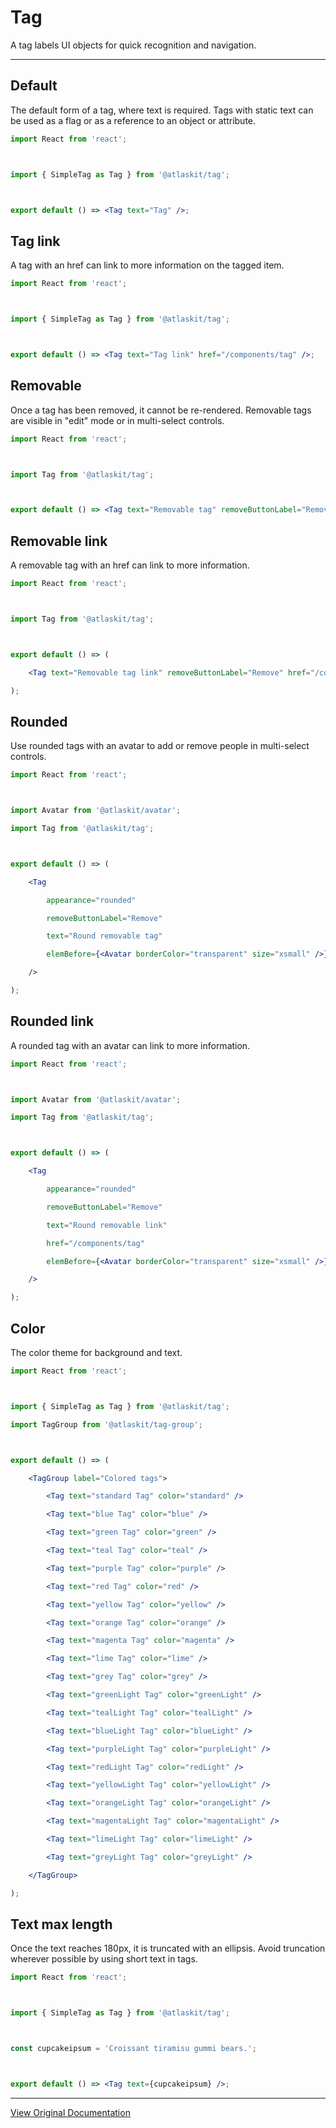 # Tag

A tag labels UI objects for quick recognition and navigation.

---

## Default

The default form of a tag, where text is required. Tags with static text can be used as a flag or as a reference to an object or attribute. 

```jsx
import React from 'react';



import { SimpleTag as Tag } from '@atlaskit/tag';



export default () => <Tag text="Tag" />;
```

## Tag link

A tag with an href can link to more information on the tagged item. 

```jsx
import React from 'react';



import { SimpleTag as Tag } from '@atlaskit/tag';



export default () => <Tag text="Tag link" href="/components/tag" />;
```

## Removable

Once a tag has been removed, it cannot be re-rendered. Removable tags are visible in "edit" mode or in multi-select controls. 

```jsx
import React from 'react';



import Tag from '@atlaskit/tag';



export default () => <Tag text="Removable tag" removeButtonLabel="Remove" />;
```

## Removable link

A removable tag with an href can link to more information. 

```jsx
import React from 'react';



import Tag from '@atlaskit/tag';



export default () => (

	<Tag text="Removable tag link" removeButtonLabel="Remove" href="/components/tag" />

);
```

## Rounded

Use rounded tags with an avatar to add or remove people in multi-select controls. 

```jsx
import React from 'react';



import Avatar from '@atlaskit/avatar';

import Tag from '@atlaskit/tag';



export default () => (

	<Tag

		appearance="rounded"

		removeButtonLabel="Remove"

		text="Round removable tag"

		elemBefore={<Avatar borderColor="transparent" size="xsmall" />}

	/>

);
```

## Rounded link

A rounded tag with an avatar can link to more information. 

```jsx
import React from 'react';



import Avatar from '@atlaskit/avatar';

import Tag from '@atlaskit/tag';



export default () => (

	<Tag

		appearance="rounded"

		removeButtonLabel="Remove"

		text="Round removable link"

		href="/components/tag"

		elemBefore={<Avatar borderColor="transparent" size="xsmall" />}

	/>

);
```

## Color

The color theme for background and text. 

```jsx
import React from 'react';



import { SimpleTag as Tag } from '@atlaskit/tag';

import TagGroup from '@atlaskit/tag-group';



export default () => (

	<TagGroup label="Colored tags">

		<Tag text="standard Tag" color="standard" />

		<Tag text="blue Tag" color="blue" />

		<Tag text="green Tag" color="green" />

		<Tag text="teal Tag" color="teal" />

		<Tag text="purple Tag" color="purple" />

		<Tag text="red Tag" color="red" />

		<Tag text="yellow Tag" color="yellow" />

		<Tag text="orange Tag" color="orange" />

		<Tag text="magenta Tag" color="magenta" />

		<Tag text="lime Tag" color="lime" />

		<Tag text="grey Tag" color="grey" />

		<Tag text="greenLight Tag" color="greenLight" />

		<Tag text="tealLight Tag" color="tealLight" />

		<Tag text="blueLight Tag" color="blueLight" />

		<Tag text="purpleLight Tag" color="purpleLight" />

		<Tag text="redLight Tag" color="redLight" />

		<Tag text="yellowLight Tag" color="yellowLight" />

		<Tag text="orangeLight Tag" color="orangeLight" />

		<Tag text="magentaLight Tag" color="magentaLight" />

		<Tag text="limeLight Tag" color="limeLight" />

		<Tag text="greyLight Tag" color="greyLight" />

	</TagGroup>

);
```

## Text max length

Once the text reaches 180px, it is truncated with an ellipsis. Avoid truncation wherever possible by using short text in tags. 

```jsx
import React from 'react';



import { SimpleTag as Tag } from '@atlaskit/tag';



const cupcakeipsum = 'Croissant tiramisu gummi bears.';



export default () => <Tag text={cupcakeipsum} />;
```

---

[View Original Documentation](https://atlassian.design/components/tag/examples)
